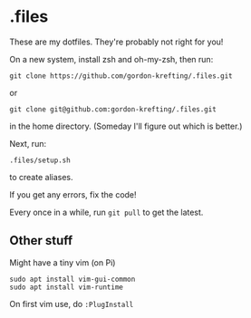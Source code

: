 # .files
These are my dotfiles. They're probably not right for you!

On a new system, install zsh and oh-my-zsh, then run:

```
git clone https://github.com/gordon-krefting/.files.git
```

or

```
git clone git@github.com:gordon-krefting/.files.git
```

in the home directory. (Someday I'll figure out which is better.)

Next, run:

```
.files/setup.sh
```

to create aliases.

If you get any errors, fix the code!

Every once in a while, run ``git pull`` to get the latest.


## Other stuff
Might have a tiny vim (on Pi)
```
sudo apt install vim-gui-common
sudo apt install vim-runtime
```

On first vim use, do ```:PlugInstall```
